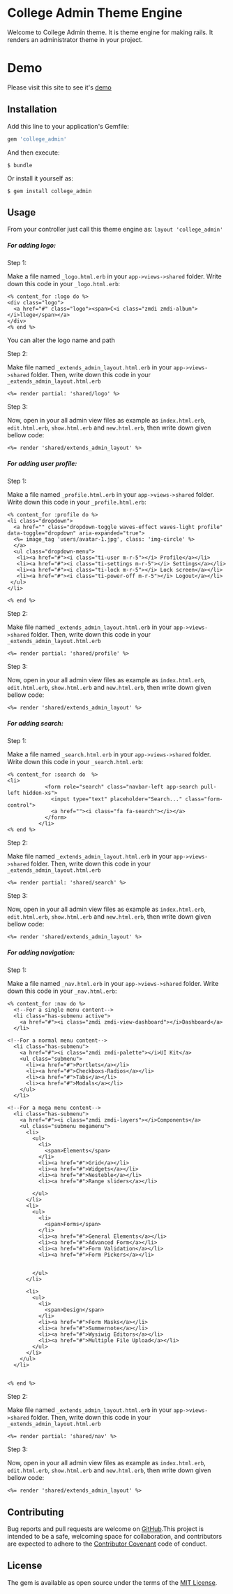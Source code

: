 # College Admin Theme Engine

Welcome to College Admin theme. It is theme engine for making rails. It renders an administrator theme in your project.

# Demo
Please visit this site to see it's [demo](https://ubold.herokuapp.com/)


## Installation

Add this line to your application's Gemfile:

```ruby
gem 'college_admin'
```

And then execute:

    $ bundle

Or install it yourself as:

    $ gem install college_admin

## Usage
From your controller just call this theme engine as:
 `layout 'college_admin'` 

<h5>For adding logo:</h5>

Step 1: 

Make a file named `_logo.html.erb` in your `app->views->shared` folder.
Write down this code in your `_logo.html.erb`:

```
<% content_for :logo do %>
<div class="logo">
  <a href="#" class="logo"><span>C<i class="zmdi zmdi-album"></i>llege</span></a>
</div>
<% end %>
```
You can alter the logo name and path

Step 2: 

Make file named `_extends_admin_layout.html.erb` in your `app->views->shared` folder.
Then, write down this code in your `_extends_admin_layout.html.erb`

```
<%= render partial: 'shared/logo' %>
```

Step 3:

Now, open in your all admin view files as example as `index.html.erb`, `edit.html.erb`, `show.html.erb` and `new.html.erb`, then write down
given bellow code:

```
<%= render 'shared/extends_admin_layout' %>
```


<h5>For adding user profile:</h5>

Step 1: 

Make a file named `_profile.html.erb` in your `app->views->shared` folder.
Write down this code in your `_profile.html.erb`:

```
<% content_for :profile do %>
<li class="dropdown">
  <a href="" class="dropdown-toggle waves-effect waves-light profile" data-toggle="dropdown" aria-expanded="true">
  <%= image_tag 'users/avatar-1.jpg', class: 'img-circle' %>
  </a>
  <ul class="dropdown-menu">
   <li><a href="#"><i class="ti-user m-r-5"></i> Profile</a></li>
   <li><a href="#"><i class="ti-settings m-r-5"></i> Settings</a></li>
   <li><a href="#"><i class="ti-lock m-r-5"></i> Lock screen</a></li>
   <li><a href="#"><i class="ti-power-off m-r-5"></i> Logout</a></li>
 </ul>
</li>

<% end %>
```

Step 2: 

Make file named `_extends_admin_layout.html.erb` in your `app->views->shared` folder.
Then, write down this code in your `_extends_admin_layout.html.erb`

```
<%= render partial: 'shared/profile' %>
```

Step 3:

Now, open in your all admin view files as example as `index.html.erb`, `edit.html.erb`, `show.html.erb` and `new.html.erb`, then write down
given bellow code:

```
<%= render 'shared/extends_admin_layout' %>
```

<h5>For adding search:</h5>

Step 1: 

Make a file named `_search.html.erb` in your `app->views->shared` folder.
Write down this code in your `_search.html.erb`:

```
<% content_for :search do  %>
<li>
            <form role="search" class="navbar-left app-search pull-left hidden-xs">
              <input type="text" placeholder="Search..." class="form-control">
              <a href=""><i class="fa fa-search"></i></a>
            </form>
          </li>
<% end %>
```

Step 2: 

Make file named `_extends_admin_layout.html.erb` in your `app->views->shared` folder.
Then, write down this code in your `_extends_admin_layout.html.erb`

```
<%= render partial: 'shared/search' %>
```

Step 3:

Now, open in your all admin view files as example as `index.html.erb`, `edit.html.erb`, `show.html.erb` and `new.html.erb`, then write down
given bellow code:

```
<%= render 'shared/extends_admin_layout' %>
```


<h5>For adding navigation:</h5>

Step 1: 

Make a file named `_nav.html.erb` in your `app->views->shared` folder.
Write down this code in your `_nav.html.erb`:

```
<% content_for :nav do %>
  <!--For a single menu content-->
  <li class="has-submenu active">
    <a href="#"><i class="zmdi zmdi-view-dashboard"></i>Dashboard</a>
  </li>

<!--For a normal menu content-->
  <li class="has-submenu">
    <a href="#"><i class="zmdi zmdi-palette"></i>UI Kit</a>
    <ul class="submenu">
      <li><a href="#">Portlets</a></li>
      <li><a href="#">Checkboxs-Radios</a></li>
      <li><a href="#">Tabs</a></li>
      <li><a href="#">Modals</a></li>
    </ul>
  </li>

<!--For a mega menu content-->
  <li class="has-submenu">
    <a href="#"><i class="zmdi zmdi-layers"></i>Components</a>
    <ul class="submenu megamenu">
      <li>
        <ul>
          <li>
            <span>Elements</span>
          </li>
          <li><a href="#">Grid</a></li>
          <li><a href="#">Widgets</a></li>
          <li><a href="#">Nesteble</a></li>
          <li><a href="#">Range sliders</a></li>

        </ul>
      </li>
      <li>
        <ul>
          <li>
            <span>Forms</span>
          </li>
          <li><a href="#">General Elements</a></li>
          <li><a href="#">Advanced Form</a></li>
          <li><a href="#">Form Validation</a></li>
          <li><a href="#">Form Pickers</a></li>


        </ul>
      </li>

      <li>
        <ul>
          <li>
            <span>Design</span>
          </li>
          <li><a href="#">Form Masks</a></li>
          <li><a href="#">Summernote</a></li>
          <li><a href="#">Wysiwig Editors</a></li>
          <li><a href="#">Multiple File Upload</a></li>
        </ul>
      </li>
    </ul>
  </li>


<% end %>
```

Step 2: 

Make file named `_extends_admin_layout.html.erb` in your `app->views->shared` folder.
Then, write down this code in your `_extends_admin_layout.html.erb`

```
<%= render partial: 'shared/nav' %>
```

Step 3:

Now, open in your all admin view files as example as `index.html.erb`, `edit.html.erb`, `show.html.erb` and `new.html.erb`, then write down
given bellow code:

```
<%= render 'shared/extends_admin_layout' %>
```





## Contributing

Bug reports and pull requests are welcome on [GitHub](https://github.com/BDMADE/college_admin).This project is intended to be a safe, welcoming space for collaboration, and contributors are expected to adhere to the [Contributor Covenant](http://contributor-covenant.org) code of conduct.


## License

The gem is available as open source under the terms of the [MIT License](http://opensource.org/licenses/MIT).

